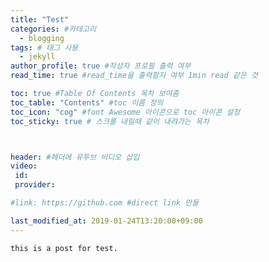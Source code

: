 ```yaml
---
title: "Test"
categories: #카테고리
  - blogging
tags: # 태그 사용
  - jekyll
author_profile: true #작성자 프로필 출력 여부
read_time: true #read_time을 출력할지 여부 1min read 같은 것

toc: true #Table Of Contents 목차 보여줌
toc_table: "Contents" #toc 이름 정의
toc_icon: "cog" #font Awesome 아이콘으로 toc 아이콘 설정
toc_sticky: true # 스크롤 내릴때 같이 내려가는 목차



header: #헤더에 유투브 비디오 삽입
video:
 id:
 provider:

#link: https://github.com #direct link 만들

last_modified_at: 2019-01-24T13:20:00+09:00
---
```


~~~~~
this is a post for test.
~~~~~
